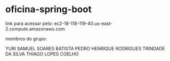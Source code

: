 # oficina-spring-boot
link para acessar pelo: ec2-18-118-119-40.us-east-2.compute.amazonaws.com

membros do grupo:

YURI SAMUEL SOARES BATISTA
PEDRO HENRIQUE RODRIGUES TRINDADE DA SILVA
THIAGO LOPES COELHO
